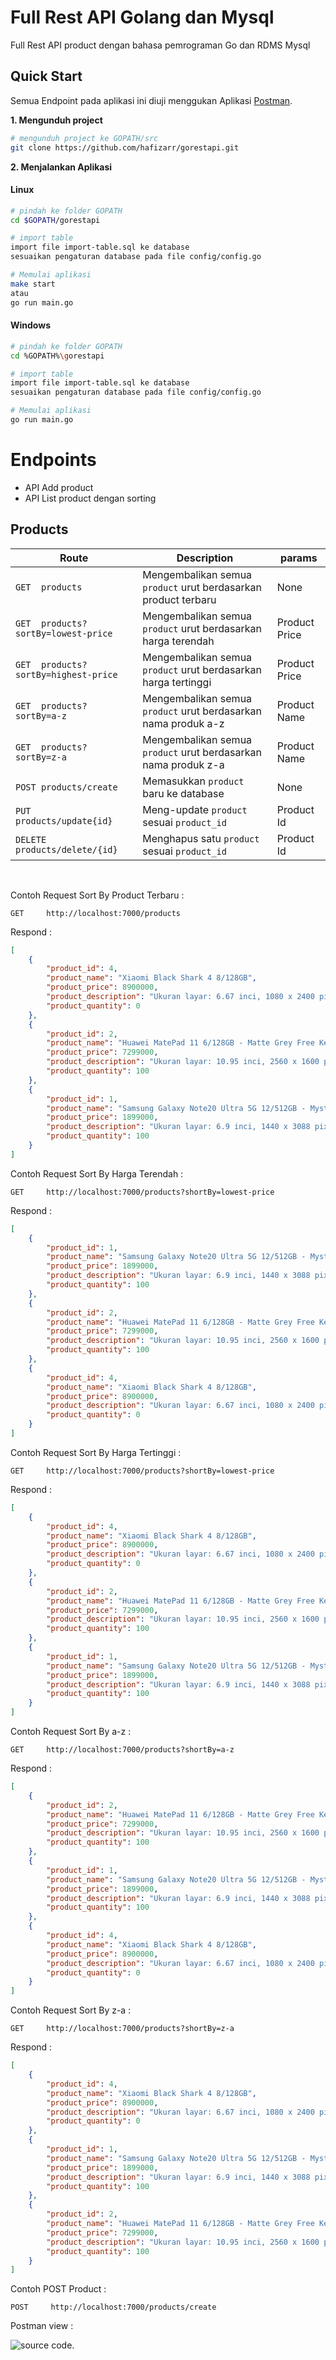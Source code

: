 # Full Rest API Golang dan Mysql
Full Rest API product dengan bahasa pemrograman Go dan RDMS Mysql

## Quick Start
Semua Endpoint pada aplikasi ini diuji menggukan Aplikasi [Postman](https://www.getpostman.com/).

**1. Mengunduh project**
```bash
# mengunduh project ke GOPATH/src
git clone https://github.com/hafizarr/gorestapi.git

```

**2. Menjalankan Aplikasi**

#### Linux
```bash
# pindah ke folder GOPATH
cd $GOPATH/gorestapi

# import table
import file import-table.sql ke database 
sesuaikan pengaturan database pada file config/config.go

# Memulai aplikasi
make start
atau
go run main.go
```

#### Windows
```bash
# pindah ke folder GOPATH
cd %GOPATH%\gorestapi

# import table
import file import-table.sql ke database 
sesuaikan pengaturan database pada file config/config.go

# Memulai aplikasi
go run main.go
```

# Endpoints
- API Add product
- API List product dengan sorting

## Products

| Route | Description | params |
| --- | --- | --- |
| `GET  products` | Mengembalikan semua `product` urut berdasarkan product terbaru | None |
| `GET  products?sortBy=lowest-price` | Mengembalikan semua `product` urut berdasarkan harga terendah | Product Price |
| `GET  products?sortBy=highest-price` | Mengembalikan semua `product` urut berdasarkan harga tertinggi | Product Price |
| `GET  products?sortBy=a-z` | Mengembalikan semua `product` urut berdasarkan nama produk a-z | Product Name |
| `GET  products?sortBy=z-a` | Mengembalikan semua `product` urut berdasarkan nama produk z-a | Product Name |
| `POST products/create` | Memasukkan `product` baru ke database | None |
| `PUT products/update{id}` | Meng-update `product` sesuai `product_id` | Product Id |
| `DELETE products/delete/{id}` | Menghapus satu `product` sesuai `product_id` | Product Id |

<br>

Contoh Request Sort By Product Terbaru :
```http
GET     http://localhost:7000/products
```
Respond :
```json
[
    {
        "product_id": 4,
        "product_name": "Xiaomi Black Shark 4 8/128GB",
        "product_price": 8900000,
        "product_description": "Ukuran layar: 6.67 inci, 1080 x 2400 pixels, Super AMOLED, 144Hz",
        "product_quantity": 0
    },
    {
        "product_id": 2,
        "product_name": "Huawei MatePad 11 6/128GB - Matte Grey Free Keyboard + Mouse",
        "product_price": 7299000,
        "product_description": "Ukuran layar: 10.95 inci, 2560 x 1600 pixels, IPS LCD, 120Hz\r\nMemori: RAM 6 GB, ROM 128 GB, MicroSD up to 1TB\r\nSistem operasi: HarmonyOS 2\r\nCPU: Qualcomm Snapdragon 865 Octa-core (1x2.84 GHz Kryo 585 & 3x2.42 GHz Kryo 585 & 4x1.8 GHz Kryo 585)\r\nGPU: Adreno 650\r\nKamera: 13 MP, f/1.8, PDAF, depan 8 MP, f/2.0\r\nWiFi Only\r\nBaterai: Li-Po 7250 mAh, non-removable\r\nBerat: 485 gram\r\nGaransi Resmi.",
        "product_quantity": 100
    },
    {
        "product_id": 1,
        "product_name": "Samsung Galaxy Note20 Ultra 5G 12/512GB - Mystic Bronze Free E Voucher + Samsung Care+*",
        "product_price": 1899000,
        "product_description": "Ukuran layar: 6.9 inci, 1440 x 3088 pixels, Dynamic AMOLED 2X capacitive touchscreen, 16M colors\r\nMemori: RAM 12 GB, ROM 512 GB, MicroSD Slot\r\nSistem operasi: Android 11\r\nCPU: Exynos 990 (7 nm+) Octa-core\r\nGPU: Mali-G77 MP11\r\nKamera: Triple 108 MP, f/1.8; 12 MP, f/3.0; 12 MP, f/2.0, depan 10 MP, f/2.2\r\nSIM: Hybrid Dual SIM (Nano-SIM)\r\nBaterai: Non-removable Li-Ion 4500 mAh\r\nBerat: 208 gram\r\nGaransi Resmi",
        "product_quantity": 100
    }
]

```

Contoh Request Sort By Harga Terendah :
```http
GET     http://localhost:7000/products?shortBy=lowest-price
```
Respond :
```json
[
    {
        "product_id": 1,
        "product_name": "Samsung Galaxy Note20 Ultra 5G 12/512GB - Mystic Bronze Free E Voucher + Samsung Care+*",
        "product_price": 1899000,
        "product_description": "Ukuran layar: 6.9 inci, 1440 x 3088 pixels, Dynamic AMOLED 2X capacitive touchscreen, 16M colors\r\nMemori: RAM 12 GB, ROM 512 GB, MicroSD Slot\r\nSistem operasi: Android 11\r\nCPU: Exynos 990 (7 nm+) Octa-core\r\nGPU: Mali-G77 MP11\r\nKamera: Triple 108 MP, f/1.8; 12 MP, f/3.0; 12 MP, f/2.0, depan 10 MP, f/2.2\r\nSIM: Hybrid Dual SIM (Nano-SIM)\r\nBaterai: Non-removable Li-Ion 4500 mAh\r\nBerat: 208 gram\r\nGaransi Resmi",
        "product_quantity": 100
    },
    {
        "product_id": 2,
        "product_name": "Huawei MatePad 11 6/128GB - Matte Grey Free Keyboard + Mouse",
        "product_price": 7299000,
        "product_description": "Ukuran layar: 10.95 inci, 2560 x 1600 pixels, IPS LCD, 120Hz\r\nMemori: RAM 6 GB, ROM 128 GB, MicroSD up to 1TB\r\nSistem operasi: HarmonyOS 2\r\nCPU: Qualcomm Snapdragon 865 Octa-core (1x2.84 GHz Kryo 585 & 3x2.42 GHz Kryo 585 & 4x1.8 GHz Kryo 585)\r\nGPU: Adreno 650\r\nKamera: 13 MP, f/1.8, PDAF, depan 8 MP, f/2.0\r\nWiFi Only\r\nBaterai: Li-Po 7250 mAh, non-removable\r\nBerat: 485 gram\r\nGaransi Resmi.",
        "product_quantity": 100
    },
    {
        "product_id": 4,
        "product_name": "Xiaomi Black Shark 4 8/128GB",
        "product_price": 8900000,
        "product_description": "Ukuran layar: 6.67 inci, 1080 x 2400 pixels, Super AMOLED, 144Hz",
        "product_quantity": 0
    }
]

```

Contoh Request Sort By Harga Tertinggi :
```http
GET     http://localhost:7000/products?shortBy=lowest-price
```
Respond :
```json
[
    {
        "product_id": 4,
        "product_name": "Xiaomi Black Shark 4 8/128GB",
        "product_price": 8900000,
        "product_description": "Ukuran layar: 6.67 inci, 1080 x 2400 pixels, Super AMOLED, 144Hz",
        "product_quantity": 0
    },
    {
        "product_id": 2,
        "product_name": "Huawei MatePad 11 6/128GB - Matte Grey Free Keyboard + Mouse",
        "product_price": 7299000,
        "product_description": "Ukuran layar: 10.95 inci, 2560 x 1600 pixels, IPS LCD, 120Hz\r\nMemori: RAM 6 GB, ROM 128 GB, MicroSD up to 1TB\r\nSistem operasi: HarmonyOS 2\r\nCPU: Qualcomm Snapdragon 865 Octa-core (1x2.84 GHz Kryo 585 & 3x2.42 GHz Kryo 585 & 4x1.8 GHz Kryo 585)\r\nGPU: Adreno 650\r\nKamera: 13 MP, f/1.8, PDAF, depan 8 MP, f/2.0\r\nWiFi Only\r\nBaterai: Li-Po 7250 mAh, non-removable\r\nBerat: 485 gram\r\nGaransi Resmi.",
        "product_quantity": 100
    },
    {
        "product_id": 1,
        "product_name": "Samsung Galaxy Note20 Ultra 5G 12/512GB - Mystic Bronze Free E Voucher + Samsung Care+*",
        "product_price": 1899000,
        "product_description": "Ukuran layar: 6.9 inci, 1440 x 3088 pixels, Dynamic AMOLED 2X capacitive touchscreen, 16M colors\r\nMemori: RAM 12 GB, ROM 512 GB, MicroSD Slot\r\nSistem operasi: Android 11\r\nCPU: Exynos 990 (7 nm+) Octa-core\r\nGPU: Mali-G77 MP11\r\nKamera: Triple 108 MP, f/1.8; 12 MP, f/3.0; 12 MP, f/2.0, depan 10 MP, f/2.2\r\nSIM: Hybrid Dual SIM (Nano-SIM)\r\nBaterai: Non-removable Li-Ion 4500 mAh\r\nBerat: 208 gram\r\nGaransi Resmi",
        "product_quantity": 100
    }
]

```


Contoh Request Sort By a-z :
```http
GET     http://localhost:7000/products?shortBy=a-z
```
Respond :
```json
[
    {
        "product_id": 2,
        "product_name": "Huawei MatePad 11 6/128GB - Matte Grey Free Keyboard + Mouse",
        "product_price": 7299000,
        "product_description": "Ukuran layar: 10.95 inci, 2560 x 1600 pixels, IPS LCD, 120Hz\r\nMemori: RAM 6 GB, ROM 128 GB, MicroSD up to 1TB\r\nSistem operasi: HarmonyOS 2\r\nCPU: Qualcomm Snapdragon 865 Octa-core (1x2.84 GHz Kryo 585 & 3x2.42 GHz Kryo 585 & 4x1.8 GHz Kryo 585)\r\nGPU: Adreno 650\r\nKamera: 13 MP, f/1.8, PDAF, depan 8 MP, f/2.0\r\nWiFi Only\r\nBaterai: Li-Po 7250 mAh, non-removable\r\nBerat: 485 gram\r\nGaransi Resmi.",
        "product_quantity": 100
    },
    {
        "product_id": 1,
        "product_name": "Samsung Galaxy Note20 Ultra 5G 12/512GB - Mystic Bronze Free E Voucher + Samsung Care+*",
        "product_price": 1899000,
        "product_description": "Ukuran layar: 6.9 inci, 1440 x 3088 pixels, Dynamic AMOLED 2X capacitive touchscreen, 16M colors\r\nMemori: RAM 12 GB, ROM 512 GB, MicroSD Slot\r\nSistem operasi: Android 11\r\nCPU: Exynos 990 (7 nm+) Octa-core\r\nGPU: Mali-G77 MP11\r\nKamera: Triple 108 MP, f/1.8; 12 MP, f/3.0; 12 MP, f/2.0, depan 10 MP, f/2.2\r\nSIM: Hybrid Dual SIM (Nano-SIM)\r\nBaterai: Non-removable Li-Ion 4500 mAh\r\nBerat: 208 gram\r\nGaransi Resmi",
        "product_quantity": 100
    },
    {
        "product_id": 4,
        "product_name": "Xiaomi Black Shark 4 8/128GB",
        "product_price": 8900000,
        "product_description": "Ukuran layar: 6.67 inci, 1080 x 2400 pixels, Super AMOLED, 144Hz",
        "product_quantity": 0
    }
]

```

Contoh Request Sort By z-a :
```http
GET     http://localhost:7000/products?shortBy=z-a
```
Respond :
```json
[
    {
        "product_id": 4,
        "product_name": "Xiaomi Black Shark 4 8/128GB",
        "product_price": 8900000,
        "product_description": "Ukuran layar: 6.67 inci, 1080 x 2400 pixels, Super AMOLED, 144Hz",
        "product_quantity": 0
    },
    {
        "product_id": 1,
        "product_name": "Samsung Galaxy Note20 Ultra 5G 12/512GB - Mystic Bronze Free E Voucher + Samsung Care+*",
        "product_price": 1899000,
        "product_description": "Ukuran layar: 6.9 inci, 1440 x 3088 pixels, Dynamic AMOLED 2X capacitive touchscreen, 16M colors\r\nMemori: RAM 12 GB, ROM 512 GB, MicroSD Slot\r\nSistem operasi: Android 11\r\nCPU: Exynos 990 (7 nm+) Octa-core\r\nGPU: Mali-G77 MP11\r\nKamera: Triple 108 MP, f/1.8; 12 MP, f/3.0; 12 MP, f/2.0, depan 10 MP, f/2.2\r\nSIM: Hybrid Dual SIM (Nano-SIM)\r\nBaterai: Non-removable Li-Ion 4500 mAh\r\nBerat: 208 gram\r\nGaransi Resmi",
        "product_quantity": 100
    },
    {
        "product_id": 2,
        "product_name": "Huawei MatePad 11 6/128GB - Matte Grey Free Keyboard + Mouse",
        "product_price": 7299000,
        "product_description": "Ukuran layar: 10.95 inci, 2560 x 1600 pixels, IPS LCD, 120Hz\r\nMemori: RAM 6 GB, ROM 128 GB, MicroSD up to 1TB\r\nSistem operasi: HarmonyOS 2\r\nCPU: Qualcomm Snapdragon 865 Octa-core (1x2.84 GHz Kryo 585 & 3x2.42 GHz Kryo 585 & 4x1.8 GHz Kryo 585)\r\nGPU: Adreno 650\r\nKamera: 13 MP, f/1.8, PDAF, depan 8 MP, f/2.0\r\nWiFi Only\r\nBaterai: Li-Po 7250 mAh, non-removable\r\nBerat: 485 gram\r\nGaransi Resmi.",
        "product_quantity": 100
    }
]

```

Contoh POST Product :
```http
POST     http://localhost:7000/products/create
```
Postman view :

![source code.](https://github.com/hafizarr/gorestapi/blob/main/assets/uploads/ss.png)

```
